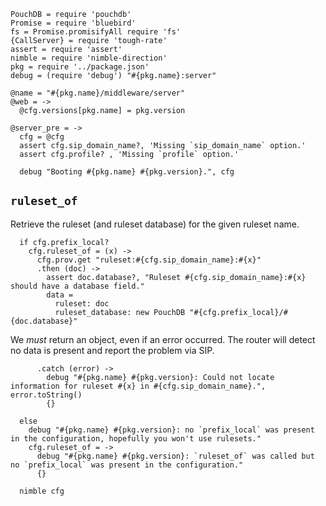     PouchDB = require 'pouchdb'
    Promise = require 'bluebird'
    fs = Promise.promisifyAll require 'fs'
    {CallServer} = require 'tough-rate'
    assert = require 'assert'
    nimble = require 'nimble-direction'
    pkg = require '../package.json'
    debug = (require 'debug') "#{pkg.name}:server"

    @name = "#{pkg.name}/middleware/server"
    @web = ->
      @cfg.versions[pkg.name] = pkg.version

    @server_pre = ->
      cfg = @cfg
      assert cfg.sip_domain_name?, 'Missing `sip_domain_name` option.'
      assert cfg.profile? , 'Missing `profile` option.'

      debug "Booting #{pkg.name} #{pkg.version}.", cfg

`ruleset_of`
------------

Retrieve the ruleset (and ruleset database) for the given ruleset name.

      if cfg.prefix_local?
        cfg.ruleset_of = (x) ->
          cfg.prov.get "ruleset:#{cfg.sip_domain_name}:#{x}"
          .then (doc) ->
            assert doc.database?, "Ruleset #{cfg.sip_domain_name}:#{x} should have a database field."
            data =
              ruleset: doc
              ruleset_database: new PouchDB "#{cfg.prefix_local}/#{doc.database}"

We _must_ return an object, even if an error occurred. The router will detect no data is present and report the problem via SIP.

          .catch (error) ->
            debug "#{pkg.name} #{pkg.version}: Could not locate information for ruleset #{x} in #{cfg.sip_domain_name}.", error.toString()
            {}

      else
        debug "#{pkg.name} #{pkg.version}: no `prefix_local` was present in the configuration, hopefully you won't use rulesets."
        cfg.ruleset_of = ->
          debug "#{pkg.name} #{pkg.version}: `ruleset_of` was called but no `prefix_local` was present in the configuration."
          {}

      nimble cfg
